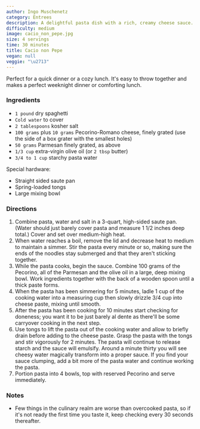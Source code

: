 ```yaml
---
author: Ingo Muschenetz
category: Entrees
description: A delightful pasta dish with a rich, creamy cheese sauce.
difficulty: medium
image: cacio_non_pepe.jpg
size: 4 servings
time: 30 minutes
title: Cacio non Pepe
vegan: null
veggie: "\u2713"
---
```


Perfect for a quick dinner or a cozy lunch. It's easy to throw together and makes a perfect weeknight dinner or comforting lunch. 

### Ingredients

* `1 pound` dry spaghetti
* `Cold water` to cover
* `2 tablespoons` kosher salt
* `100 grams` plus `10 grams` Pecorino-Romano cheese, finely grated (use the side of a box grater with the smallest holes)
* `50 grams` Parmesan finely grated, as above
* `1/3 cup` extra-virgin olive oil (or `2 tbsp` butter)
* `3/4 to 1 cup` starchy pasta water

Special hardware:

* Straight sided saute pan
* Spring-loaded tongs
* Large mixing bowl

### Directions

1. Combine pasta, water and salt in a 3-quart, high-sided saute pan. (Water should just barely cover pasta and measure 1 1/2 inches deep total.) Cover and set over medium-high heat.
2. When water reaches a boil, remove the lid and decrease heat to medium to maintain a simmer. Stir the pasta every minute or so, making sure the ends of the noodles stay submerged and that they aren't sticking together.
3. While the pasta cooks, begin the sauce. Combine 100 grams of the Pecorino, all of the Parmesan and the olive oil in a large, deep mixing bowl. Work ingredients together with the back of a wooden spoon until a thick paste forms.
4. When the pasta has been simmering for 5 minutes, ladle 1 cup of the cooking water into a measuring cup then slowly drizzle 3/4 cup into cheese paste, mixing until smooth.
5. After the pasta has been cooking for 10 minutes start checking for doneness; you want it to be just barely al dente as there'll be some carryover cooking in the next step.
6. Use tongs to lift the pasta out of the cooking water and allow to briefly drain before adding to the cheese paste. Grasp the pasta with the tongs and stir vigorously for 2 minutes. The pasta will continue to release starch and the sauce will emulsify. Around a minute thirty you will see cheesy water magically transform into a proper sauce. If you find your sauce clumping, add a bit more of the pasta water and continue working the pasta.
7. Portion pasta into 4 bowls, top with reserved Pecorino and serve immediately.

### Notes

- Few things in the culinary realm are worse than overcooked pasta, so if it's not ready the first time you taste it, keep checking every 30 seconds thereafter.